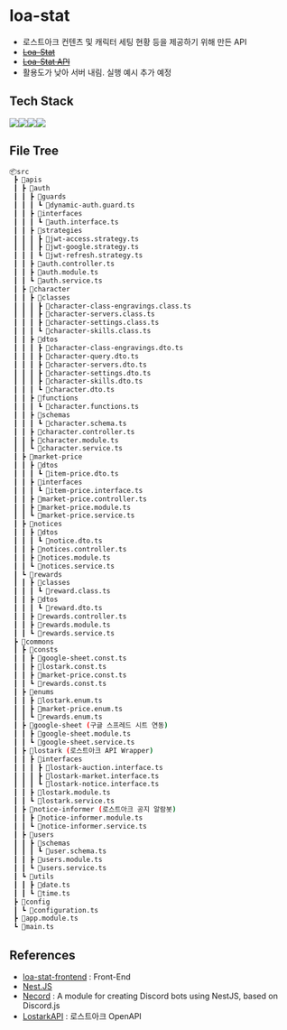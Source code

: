 # loa-stat
- 로스트아크 컨텐츠 및 캐릭터 세팅 현황 등을 제공하기 위해 만든 API
- ~~[Loa-Stat](http://34.64.181.235:8942/)~~
- ~~[Loa-Stat API](http://34.64.181.235:7942/api)~~
- 활용도가 낮아 서버 내림. 실행 예시 추가 예정
## Tech Stack
<img src="https://img.shields.io/badge/nest.js-E0234E?style=for-the-badge&logo=nestjs&logoColor=white"><img src="https://img.shields.io/badge/typescript-3178C6?style=for-the-badge&logo=typescript&logoColor=white"><img src="https://img.shields.io/badge/mongodb-47A248?style=for-the-badge&logo=mongodb&logoColor=white"><img src="https://img.shields.io/badge/redis-DC382D?style=for-the-badge&logo=redis&logoColor=white">
## File Tree
```bash
📦src
 ┣ 📂apis
 ┃ ┣ 📂auth
 ┃ ┃ ┣ 📂guards
 ┃ ┃ ┃ ┗ 📜dynamic-auth.guard.ts
 ┃ ┃ ┣ 📂interfaces
 ┃ ┃ ┃ ┗ 📜auth.interface.ts
 ┃ ┃ ┣ 📂strategies
 ┃ ┃ ┃ ┣ 📜jwt-access.strategy.ts
 ┃ ┃ ┃ ┣ 📜jwt-google.strategy.ts
 ┃ ┃ ┃ ┗ 📜jwt-refresh.strategy.ts
 ┃ ┃ ┣ 📜auth.controller.ts
 ┃ ┃ ┣ 📜auth.module.ts
 ┃ ┃ ┗ 📜auth.service.ts
 ┃ ┣ 📂character
 ┃ ┃ ┣ 📂classes
 ┃ ┃ ┃ ┣ 📜character-class-engravings.class.ts
 ┃ ┃ ┃ ┣ 📜character-servers.class.ts
 ┃ ┃ ┃ ┣ 📜character-settings.class.ts
 ┃ ┃ ┃ ┗ 📜character-skills.class.ts
 ┃ ┃ ┣ 📂dtos
 ┃ ┃ ┃ ┣ 📜character-class-engravings.dto.ts
 ┃ ┃ ┃ ┣ 📜character-query.dto.ts
 ┃ ┃ ┃ ┣ 📜character-servers.dto.ts
 ┃ ┃ ┃ ┣ 📜character-settings.dto.ts
 ┃ ┃ ┃ ┣ 📜character-skills.dto.ts
 ┃ ┃ ┃ ┗ 📜character.dto.ts
 ┃ ┃ ┣ 📂functions
 ┃ ┃ ┃ ┗ 📜character.functions.ts
 ┃ ┃ ┣ 📂schemas
 ┃ ┃ ┃ ┗ 📜character.schema.ts
 ┃ ┃ ┣ 📜character.controller.ts
 ┃ ┃ ┣ 📜character.module.ts
 ┃ ┃ ┗ 📜character.service.ts
 ┃ ┣ 📂market-price
 ┃ ┃ ┣ 📂dtos
 ┃ ┃ ┃ ┗ 📜item-price.dto.ts
 ┃ ┃ ┣ 📂interfaces
 ┃ ┃ ┃ ┗ 📜item-price.interface.ts
 ┃ ┃ ┣ 📜market-price.controller.ts
 ┃ ┃ ┣ 📜market-price.module.ts
 ┃ ┃ ┗ 📜market-price.service.ts
 ┃ ┣ 📂notices
 ┃ ┃ ┣ 📂dtos
 ┃ ┃ ┃ ┗ 📜notice.dto.ts
 ┃ ┃ ┣ 📜notices.controller.ts
 ┃ ┃ ┣ 📜notices.module.ts
 ┃ ┃ ┗ 📜notices.service.ts
 ┃ ┗ 📂rewards
 ┃ ┃ ┣ 📂classes
 ┃ ┃ ┃ ┗ 📜reward.class.ts
 ┃ ┃ ┣ 📂dtos
 ┃ ┃ ┃ ┗ 📜reward.dto.ts
 ┃ ┃ ┣ 📜rewards.controller.ts
 ┃ ┃ ┣ 📜rewards.module.ts
 ┃ ┃ ┗ 📜rewards.service.ts
 ┣ 📂commons
 ┃ ┣ 📂consts
 ┃ ┃ ┣ 📜google-sheet.const.ts
 ┃ ┃ ┣ 📜lostark.const.ts
 ┃ ┃ ┣ 📜market-price.const.ts
 ┃ ┃ ┗ 📜rewards.const.ts
 ┃ ┣ 📂enums
 ┃ ┃ ┣ 📜lostark.enum.ts
 ┃ ┃ ┣ 📜market-price.enum.ts
 ┃ ┃ ┗ 📜rewards.enum.ts
 ┃ ┣ 📂google-sheet (구글 스프레드 시트 연동)
 ┃ ┃ ┣ 📜google-sheet.module.ts
 ┃ ┃ ┗ 📜google-sheet.service.ts
 ┃ ┣ 📂lostark (로스트아크 API Wrapper)
 ┃ ┃ ┣ 📂interfaces
 ┃ ┃ ┃ ┣ 📜lostark-auction.interface.ts
 ┃ ┃ ┃ ┣ 📜lostark-market.interface.ts
 ┃ ┃ ┃ ┗ 📜lostark-notice.interface.ts
 ┃ ┃ ┣ 📜lostark.module.ts
 ┃ ┃ ┗ 📜lostark.service.ts
 ┃ ┣ 📂notice-informer (로스트아크 공지 알람봇)
 ┃ ┃ ┣ 📜notice-informer.module.ts
 ┃ ┃ ┗ 📜notice-informer.service.ts
 ┃ ┣ 📂users
 ┃ ┃ ┣ 📂schemas
 ┃ ┃ ┃ ┗ 📜user.schema.ts
 ┃ ┃ ┣ 📜users.module.ts
 ┃ ┃ ┗ 📜users.service.ts
 ┃ ┗ 📂utils
 ┃ ┃ ┣ 📜date.ts
 ┃ ┃ ┗ 📜time.ts
 ┣ 📂config
 ┃ ┗ 📜configuration.ts
 ┣ 📜app.module.ts
 ┗ 📜main.ts
```
## References
- [loa-stat-frontend](https://github.com/Wseop/loa-stat-frontend) : Front-End
- [Nest.JS](https://docs.nestjs.com/)
- [Necord](https://necord.org/) : A module for creating Discord bots using NestJS, based on Discord.js
- [LostarkAPI](https://developer-lostark.game.onstove.com/) : 로스트아크 OpenAPI
